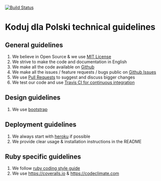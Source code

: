 [![Build Status](https://travis-ci.org/kodujdlapolski/guidelines.png?branch=master)](https://travis-ci.org/kodujdlapolski/guidelines)

Koduj dla Polski technical guidelines
=====================================

General guidelines
------------------

1. We believe in Open Source & we use [MIT License](https://github.com/kodujdlapolski/guidelines/blob/master/LICENSE)
1. We strive to make the code and documentation in English
1. We make all the code available on [Github](https://github.com/kodujdlapolski)
1. We make all the issues / feature requests / bugs public on [Github Issues](https://github.com/kodujdlapolski/guidelines/issues)
1. We use [Pull Requests](https://github.com/kodujdlapolski/guidelines/pulls) to suggest and discuss bigger changes
1. We test our code and use [Travis CI for continuous integration](https://travis-ci.org/kodujdlapolski/guidelines)

Design guidelines
-----------------

1. We use [bootstrap](http://getbootstrap.com/)

Deployment guidelines
---------------------

1. We always start with [heroku](https://www.heroku.com/) if possible
1. We provide clear usage & installation instructions in the README 

Ruby specific guidelines
------------------------

1. We follow [ruby coding style guide](https://github.com/bbatsov/ruby-style-guide)
1. We use https://coveralls.io & https://codeclimate.com